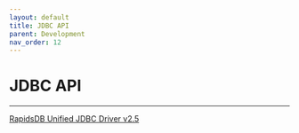 ```yaml
---
layout: default
title: JDBC API
parent: Development
nav_order: 12
---
```


# JDBC API

---

[RapidsDB Unified JDBC Driver v2.5](./RapidsDB_Unified_JDBC_Driver_v2.5.pdf)
